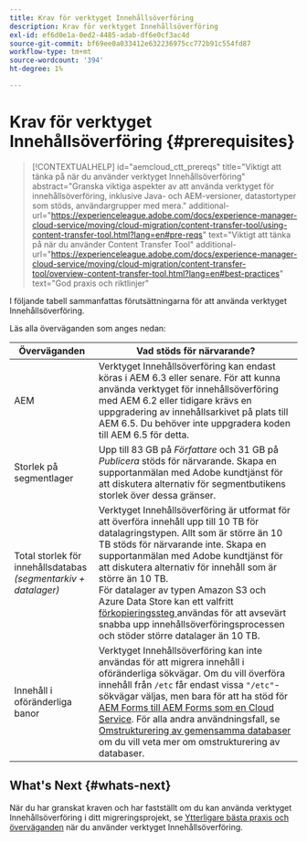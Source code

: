 ```yaml
---
title: Krav för verktyget Innehållsöverföring
description: Krav för verktyget Innehållsöverföring
exl-id: ef6d0e1a-0ed2-4485-adab-df6e0cf3ac4d
source-git-commit: bf69ee0a033412e632236975cc772b91c554fd87
workflow-type: tm+mt
source-wordcount: '394'
ht-degree: 1%

---
```


# Krav för verktyget Innehållsöverföring {#prerequisites}

>[!CONTEXTUALHELP]
>id="aemcloud_ctt_prereqs"
>title="Viktigt att tänka på när du använder verktyget Innehållsöverföring"
>abstract="Granska viktiga aspekter av att använda verktyget för innehållsöverföring, inklusive Java- och AEM-versioner, datastortyper som stöds, användargrupper med mera."
>additional-url="https://experienceleague.adobe.com/docs/experience-manager-cloud-service/moving/cloud-migration/content-transfer-tool/using-content-transfer-tool.html?lang=en#pre-reqs" text="Viktigt att tänka på när du använder Content Transfer Tool"
>additional-url="https://experienceleague.adobe.com/docs/experience-manager-cloud-service/moving/cloud-migration/content-transfer-tool/overview-content-transfer-tool.html?lang=en#best-practices" text="God praxis och riktlinjer"

I följande tabell sammanfattas förutsättningarna för att använda verktyget Innehållsöverföring.

Läs alla överväganden som anges nedan:

| Överväganden | Vad stöds för närvarande? |
|--- |--- |
| AEM | Verktyget Innehållsöverföring kan endast köras i AEM 6.3 eller senare. För att kunna använda verktyget för innehållsöverföring med AEM 6.2 eller tidigare krävs en uppgradering av innehållsarkivet på plats till AEM 6.5. Du behöver inte uppgradera koden till AEM 6.5 för detta. |
| Storlek på segmentlager | Upp till 83 GB på *Författare* och 31 GB på *Publicera* stöds för närvarande. Skapa en supportanmälan med Adobe kundtjänst för att diskutera alternativ för segmentbutikens storlek över dessa gränser. |
| Total storlek för innehållsdatabas <br>*(segmentarkiv + datalager)* | Verktyget Innehållsöverföring är utformat för att överföra innehåll upp till 10 TB för datalagringstypen. Allt som är större än 10 TB stöds för närvarande inte. Skapa en supportanmälan med Adobe kundtjänst för att diskutera alternativ för innehåll som är större än 10 TB. <br>För datalager av typen Amazon S3 och Azure Data Store kan ett valfritt  [förkopieringssteg ](https://experienceleague.adobe.com/docs/experience-manager-cloud-service/moving/cloud-migration/content-transfer-tool/handling-large-content-repositories.html?lang=en#setting-up-pre-copy-step) användas för att avsevärt snabba upp innehållsöverföringsprocessen och stöder större datalager än 10 TB. |
| Innehåll i oföränderliga banor | Verktyget Innehållsöverföring kan inte användas för att migrera innehåll i oföränderliga sökvägar. Om du vill överföra innehåll från `/etc` får endast vissa `"/etc"`-sökvägar väljas, men bara för att ha stöd för [AEM Forms till AEM Forms som en Cloud Service](https://experienceleague.adobe.com/docs/experience-manager-forms-cloud-service/forms/migrate-to-forms-as-a-cloud-service.html?lang=en#paths-of-various-aem-forms-specific-assets). För alla andra användningsfall, se [Omstrukturering av gemensamma databaser](https://experienceleague.adobe.com/docs/experience-manager-64/deploying/restructuring/all-repository-restructuring-in-aem-6-4.html?lang=en#restructuring) om du vill veta mer om omstrukturering av databaser. |

## What&#39;s Next {#whats-next}

När du har granskat kraven och har fastställt om du kan använda verktyget Innehållsöverföring i ditt migreringsprojekt, se [Ytterligare bästa praxis och överväganden](/help/move-to-cloud-service/content-transfer-tool/using-content-transfer-tool.md) när du använder verktyget Innehållsöverföring.
